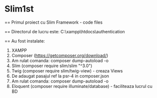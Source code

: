 # Slim1st

==
Primul proiect cu Slim Framework - code files

==
Directorul de lucru este: C:\xampp\htdocs\authentication

==
Au fost instalate:
  1. XAMPP
  2. Composer (https://getcomposer.org/download/)
  3. Am rulat comanda: composer dump-autoload -o
  4. Slim (composer require slim/slim "^3.0")
  5. Twig (composer require slim/twig-view) - creaza Views
  6. De adaugat pasajul ref la psr-4 in composer.json 
  7. Am rulat comanda: composer dump-autoload -o
  8. Eloquent (composer require illuminate/database) - faciliteaza lucrul cu BD
  

